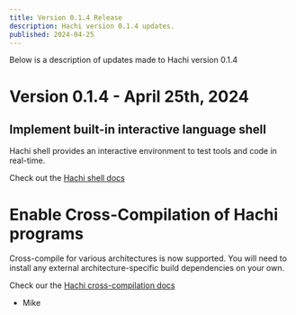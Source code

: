 ```yaml
---
title: Version 0.1.4 Release
description: Hachi version 0.1.4 updates.
published: 2024-04-25
---
```


Below is a description of updates made to Hachi version 0.1.4

# Version 0.1.4 - April 25th, 2024

## Implement built-in interactive language shell
Hachi shell provides an interactive environment to test tools and code in real-time.

Check out the [Hachi shell docs](https://takkotheboss.github.io/docs/howto/shell)

# Enable Cross-Compilation of Hachi programs
Cross-compile for various architectures is now supported. You will need to install any external architecture-specific build dependencies on your own.

Check our the [Hachi cross-compilation docs](https://takkotheboss.github.io/docs/howto/use#cross-compilation)

- Mike
